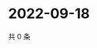 # 2022-09-18

共 0 条

<!-- BEGIN WEIBO -->
<!-- 最后更新时间 Sun Sep 18 2022 03:13:24 GMT+0800 (China Standard Time) -->

<!-- END WEIBO -->
